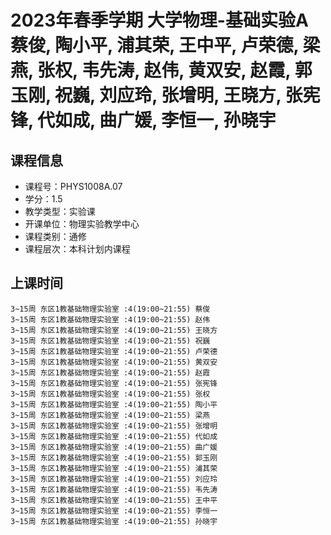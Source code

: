 # 2023年春季学期 大学物理-基础实验A 蔡俊, 陶小平, 浦其荣, 王中平, 卢荣德, 梁燕, 张权, 韦先涛, 赵伟, 黄双安, 赵霞, 郭玉刚, 祝巍, 刘应玲, 张增明, 王晓方, 张宪锋, 代如成, 曲广媛, 李恒一, 孙晓宇






## 课程信息

- 课程号：PHYS1008A.07
- 学分：1.5
- 教学类型：实验课
- 开课单位：物理实验教学中心
- 课程类别：通修
- 课程层次：本科计划内课程

## 上课时间

```
3~15周 东区1教基础物理实验室 :4(19:00~21:55) 蔡俊
3~15周 东区1教基础物理实验室 :4(19:00~21:55) 赵伟
3~15周 东区1教基础物理实验室 :4(19:00~21:55) 王晓方
3~15周 东区1教基础物理实验室 :4(19:00~21:55) 祝巍
3~15周 东区1教基础物理实验室 :4(19:00~21:55) 卢荣德
3~15周 东区1教基础物理实验室 :4(19:00~21:55) 黄双安
3~15周 东区1教基础物理实验室 :4(19:00~21:55) 赵霞
3~15周 东区1教基础物理实验室 :4(19:00~21:55) 张宪锋
3~15周 东区1教基础物理实验室 :4(19:00~21:55) 张权
3~15周 东区1教基础物理实验室 :4(19:00~21:55) 陶小平
3~15周 东区1教基础物理实验室 :4(19:00~21:55) 梁燕
3~15周 东区1教基础物理实验室 :4(19:00~21:55) 张增明
3~15周 东区1教基础物理实验室 :4(19:00~21:55) 代如成
3~15周 东区1教基础物理实验室 :4(19:00~21:55) 曲广媛
3~15周 东区1教基础物理实验室 :4(19:00~21:55) 郭玉刚
3~15周 东区1教基础物理实验室 :4(19:00~21:55) 浦其荣
3~15周 东区1教基础物理实验室 :4(19:00~21:55) 刘应玲
3~15周 东区1教基础物理实验室 :4(19:00~21:55) 韦先涛
3~15周 东区1教基础物理实验室 :4(19:00~21:55) 王中平
3~15周 东区1教基础物理实验室 :4(19:00~21:55) 李恒一
3~15周 东区1教基础物理实验室 :4(19:00~21:55) 孙晓宇
```

